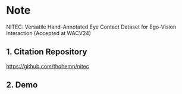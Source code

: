 # Note

NITEC: Versatile Hand-Annotated Eye Contact Dataset for Ego-Vision Interaction (Accepted at WACV24)

## 1. Citation Repository

  https://github.com/thohemp/nitec


## 2. Demo

